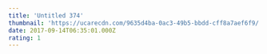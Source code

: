 ```yaml
---
title: 'Untitled 374'
thumbnail: 'https://ucarecdn.com/9635d4ba-0ac3-49b5-bbdd-cff8a7aef6f9/'
date: 2017-09-14T06:35:01.000Z
rating: 1
---
```

